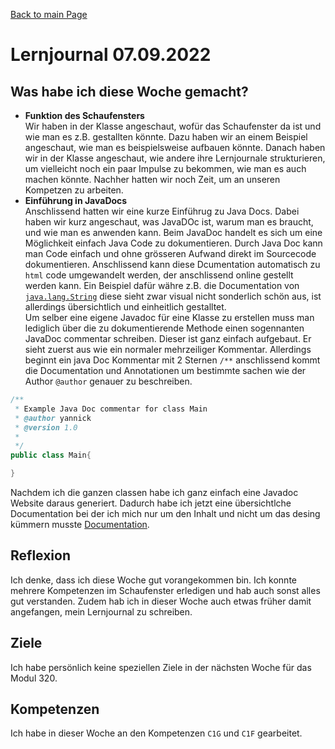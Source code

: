 [Back to main Page](./../../README.md)

# Lernjournal 07.09.2022
## Was habe ich diese Woche gemacht?
- **Funktion des Schaufensters**<br/>
Wir haben in der Klasse angeschaut, wofür das Schaufenster da ist und wie man es z.B. gestallten könnte. Dazu haben wir an einem Beispiel angeschaut, wie man es beispielsweise aufbauen könnte. Danach haben wir in der Klasse angeschaut, wie andere ihre Lernjournale strukturieren, um vielleicht noch ein paar Impulse zu bekommen, wie man es auch machen könnte. Nachher hatten wir noch Zeit, um an unseren Kompetzen zu arbeiten. 
- **Einführung in JavaDocs** <br/>
Anschlissend hatten wir eine kurze Einführug zu Java Docs. Dabei haben wir kurz angeschaut, was JavaDOc ist, warum man es braucht, und wie man es anwenden kann. Beim JavaDoc handelt es sich um eine Möglichkeit einfach Java Code zu dokumentieren. Durch Java Doc kann man Code einfach und ohne grösseren Aufwand direkt im Sourcecode dokumentieren. Anschlissend kann diese Dcumentation automatisch zu `html` code umgewandelt werden, der anschlissend online gestellt werden kann. Ein Beispiel dafür währe z.B. die Documentation von [`java.lang.String`](https://docs.oracle.com/javase/7/docs/api/java/lang/String.html) diese sieht zwar visual nicht sonderlich schön aus, ist allerdings übersichtlich und einheitlich gestalltet. <br/>
Um selber eine eigene Javadoc für eine Klasse zu erstellen muss man lediglich über die zu dokumentierende Methode einen sogennanten JavaDoc commentar schreiben. Dieser ist ganz einfach aufgebaut. Er sieht zuerst aus wie ein normaler mehrzeiliger Kommentar. Allerdings beginnt ein java Doc Kommentar mit 2 Sternen `/**` anschlissend kommt die Documentation und Annotationen um bestimmte sachen wie der Author `@author` genauer zu beschreiben.

```java
/**
 * Example Java Doc commentar for class Main
 * @author yannick
 * @version 1.0
 *
 */
public class Main{

}

```
Nachdem ich die ganzen classen habe ich ganz einfach eine Javadoc Website daraus generiert. Dadurch habe ich jetzt eine übersichtlche Documentation bei der ich mich nur um den Inhalt und nicht um das desing kümmern musste [Documentation](./resources/javdoc/index.html).

## Reflexion
Ich denke, dass ich diese Woche gut vorangekommen bin. Ich konnte mehrere Kompetenzen im Schaufenster erledigen und hab auch sonst alles gut verstanden. Zudem hab ich in dieser Woche auch etwas früher damit angefangen, mein Lernjournal zu schreiben.

## Ziele
Ich habe persönlich keine speziellen Ziele in der nächsten Woche für das Modul 320.

## Kompetenzen
Ich habe in dieser Woche an den Kompetenzen `C1G` und `C1F` gearbeitet. 
